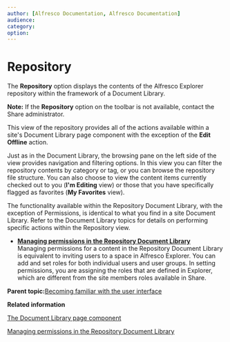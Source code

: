 ```yaml
---
author: [Alfresco Documentation, Alfresco Documentation]
audience: 
category: 
option: 
---
```


# Repository

The **Repository** option displays the contents of the Alfresco Explorer repository within the framework of a Document Library.

**Note:** If the **Repository** option on the toolbar is not available, contact the Share administrator.

This view of the repository provides all of the actions available within a site's Document Library page component with the exception of the **Edit Offline** action.

Just as in the Document Library, the browsing pane on the left side of the view provides navigation and filtering options. In this view you can filter the repository contents by category or tag, or you can browse the repository file structure. You can also choose to view the content items currently checked out to you \(**I'm Editing** view\) or those that you have specifically flagged as favorites \(**My Favorites** view\).

The functionality available within the Repository Document Library, with the exception of Permissions, is identical to what you find in a site Document Library. Refer to the Document Library topics for details on performing specific actions within the Repository view.

-   **[Managing permissions in the Repository Document Library](../tasks/repository-manage-permissions.md)**  
Managing permissions for a content in the Repository Document Library is equivalent to inviting users to a space in Alfresco Explorer. You can add and set roles for both individual users and user groups. In setting permissions, you are assigning the roles that are defined in Explorer, which are different from the site members roles available in Share.

**Parent topic:**[Becoming familiar with the user interface](../concepts/ui-description.md)

**Related information**  


[The Document Library page component](library-intro.md)

[Managing permissions in the Repository Document Library](../tasks/repository-manage-permissions.md)

